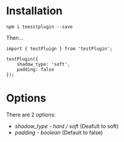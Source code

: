 # Installation

` npm i teesstplugin --save `

Then...

```
import { testPluign } from 'testPlugin';

testPlugin({
    shadow_type: 'soft',
    padding: false
});
```

# Options

There are 2 options:

* *shadow_type* - _hard / soft_ (Deafult to soft)
* *padding* - _boolean_ (Default to false)

